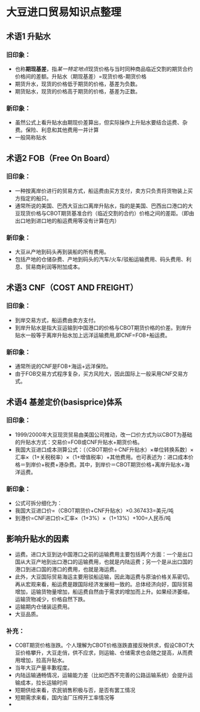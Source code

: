 # 大豆进口贸易知识点整理
## 术语1 升贴水
### 旧印象：
- 也称**期现基差**，指*某一特定地点*现货价格与当时同种商品临近交割的期货合约价格间的差额。升贴水（期现基差）=现货价格-期货价格
- 期货升水，现货的价格低于期货的价格，基差为负数。
- 期货贴水，现货的价格高于期货的价格，基差为正数。
### 新印象：
- 虽然公式上看升贴水由期现价差算出，但实际操作上升贴水要结合运费、杂费。保险、利息和其他费用一并计算
- 一般简称贴水
## 术语2 FOB（Free On Board）
### 旧印象：
- 一种按离岸价进行的贸易方式，船运费由买方支付，卖方只负责将货物装上买方指定的船只。
- 通常所说的美国、巴西大豆出口离岸升贴水，指的是美国、巴西出口港口的大豆现货价格与CBOT期货基准合约（临近交割的合约）价格之间的差距。（即由出口地到进口地的船运费用等没有计算在内）
### 新印象：
- 大豆从产地到码头再到装船的所有费用。
- 包括产地的仓储杂费、产地到码头的汽车/火车/驳船运输费用、码头费用、利息、贸易商利润等附加成本。
## 术语3 CNF（COST AND FREIGHT）
### 旧印象：
- 到岸交易方式，船运费由卖方支付。
- 到岸升贴水是指大豆运输到中国港口的价格与CBOT期货价格的价差。到岸升贴水一般等于离岸升贴水加上远洋运输费用,即CNF=FOB+船运费。
### 新印象：
- 通常所说的CNF是FOB+海运+远洋保险。
- 由于FOB交易方式程序复杂，买方风险大，因此国际上一般采用CNF交易方式。
## 术语4 基差定价(basisprice)体系
### 旧印象：
- 1999/2000年大豆现货贸易由美国公司推动，改一口价方式为以CBOT为基础的升贴水方式：交易价=FOB或CNF升贴水+期货价格。
- 我国大豆进口成本测算公式：〔（CBOT期价＋CNF升贴水）×单位转换系数〕×汇率×（1+关税税率）×（1+增值税率）+其他费用。也可表述为：进口成本价格＝到岸价+税费+港杂费。其中，到岸价＝CBOT期货价格+离岸升贴水+海洋运费。
### 新印象：
- 公式可拆分细化为：
- 我国大豆进口价=（CBOT期货价+CNF升贴水）×0.367433=美元/吨
- 到港价=CNF进口价×汇率×（1+3%）×（1+13%）+100=人民币/吨
## 影响升贴水的因素
- 运费。进口大豆到达中国港口之前的运输费用主要包括两个方面：一个是出口国从大豆产地到出口港口的运输费用，也就是内陆运费；另一个是从出口国的港口到进口国的港口的费用，也就是海运费。
- 此外，大豆国际贸易海运主要用驳船运输，因此海运费与原油价格关系密切。再从宏观来看，船运费是跟国际经济发展相一致的。总体经济向好，国际贸易增加，运输货物量增加，船运费自然由于需求的增加而上升。如果经济萎缩，运输货物减少，价格自然下跌。
- 运输期内仓储装运费用。
- 大豆品质。
### 补充：
- COBT期货价格涨跌。个人理解为CBOT价格涨跌直接反映供求，假设CBOT大豆价格攀升，大豆走俏，供不应求，则运输、仓储需求也会随之提高，从而费用增加，拉高升贴水。
- 当年大豆产量丰歉程度。
- 内陆运输通畅情况，运输能力差（比如巴西不完善的公路运输系统）会提升运输成本，拉长运输时间
- 短期供给来看，农民销售积极与否，是否有罢工情况
- 短期需求来看，国内油厂压榨开工率情况等
- 
